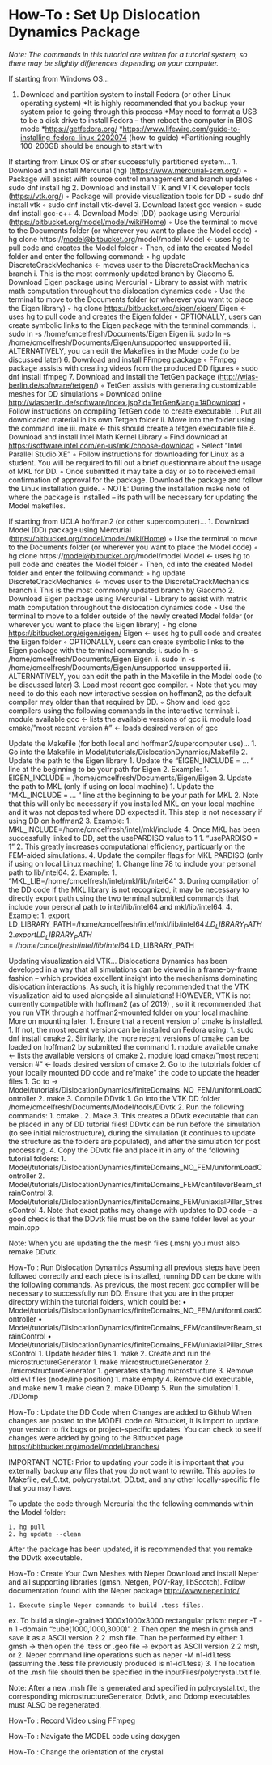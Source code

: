 
# How-To : Set Up Dislocation Dynamics Package
<em>Note: The commands in this tutorial are written for a tutorial system, so there may be slightly differences depending on your computer. </em>


If starting from Windows OS…<p>
1. Download and partition system to install Fedora (or other Linux operating system) 
*It is highly recommended that you backup your system prior to going through this process
*May need to format a USB to be a disk drive to install Fedora – then reboot the computer in BIOS mode
*https://getfedora.org/
*https://www.lifewire.com/guide-to-installing-fedora-linux-2202074 (how-to guide)
*Partitioning roughly 100-200GB should be enough to start with 
    
If starting from Linux OS or after successfully partitioned system…
    1. Download and install Mercurial (hg) (https://www.mercurial-scm.org/)
        ◦ Package will assist with source control management and branch updates 
        ◦  sudo dnf install hg
    2. Download and install VTK and VTK developer tools (https://vtk.org/)
        ◦ Package will provide visualization tools for DD
        ◦  sudo dnf install vtk
        ◦  sudo dnf install vtk-devel
    3. Download latest gcc version
        ◦  sudo dnf install gcc-c++
    4. Download Model (DD) package using Mercurial (https://bitbucket.org/model/model/wiki/Home)
        ◦ Use the terminal to move to the Documents folder (or wherever you want to place the Model code)
        ◦  hg clone https://model@bitbucket.org/model/model Model  <- uses hg to pull code and creates the Model folder 
        ◦ Then, cd into the created Model folder and enter the following command:
        ◦  hg update DiscreteCrackMechanics <- moves user to the DiscreteCrackMechanics branch
            i. This is the most commonly updated branch by Giacomo
    5. Download Eigen package using Mercurial 
        ◦ Library to assist with matrix math computation throughout the dislocation dynamics code
        ◦ Use the terminal to move to the Documents folder (or wherever you want to place the Eigen library)
        ◦  hg clone https://bitbucket.org/eigen/eigen/ Eigen <- uses hg to pull code and creates the Eigen folder 
        ◦ OPTIONALLY, users can create symbolic links to the Eigen package with the terminal commands;
            i.  sudo ln -s /home/cmcelfresh/Documents/Eigen Eigen
            ii.  sudo ln -s /home/cmcelfresh/Documents/Eigen/unsupported unsupported
            iii. ALTERNATIVELY, you can edit the Makefiles in the Model code (to be discussed later)
    6. Download and install FFmpeg package
        ◦ FFmpeg package assists with creating videos from the produced DD figures
        ◦  sudo dnf install ffmpeg
    7. Download and install the TetGen package (http://wias-berlin.de/software/tetgen/)
        ◦ TetGen assists with generating customizable meshes for DD simulations
        ◦ Download online http://wiasberlin.de/software/index.jsp?id=TetGen&lang=1#Download
        ◦ Follow instructions on compiling TetGen code to create executable. 
            i. Put all downloaded material in its own Tetgen folder
            ii. Move into the folder using the command line
            iii.  make <- this should create a tetgen executable file
    8. Download and install Intel Math Kernel Library 
        ◦ Find download at https://software.intel.com/en-us/mkl/choose-download
        ◦ Select “Intel Parallel Studio XE”
        ◦ Follow instructions for downloading for Linux as a student. You will be required to fill out a brief questionnaire about the usage of MKL for DD. 
        ◦ Once submitted it may take a day or so to received email confirmation of approval for the package. Download the package and follow the Linux installation guide. 
        ◦ NOTE: During the installation make note of where the package is installed – its path will be necessary for updating the Model makefiles. 

If starting from UCLA hoffman2 (or other supercomputer)…
    1. Download Model (DD) package using Mercurial (https://bitbucket.org/model/model/wiki/Home)
        ◦ Use the terminal to move to the Documents folder (or wherever you want to place the Model code)
        ◦  hg clone https://model@bitbucket.org/model/model Model  <- uses hg to pull code and creates the Model folder 
        ◦ Then, cd into the created Model folder and enter the following command:
        ◦  hg update DiscreteCrackMechanics <- moves user to the DiscreteCrackMechanics branch
            i. This is the most commonly updated branch by Giacomo
    2. Download Eigen package using Mercurial 
        ◦ Library to assist with matrix math computation throughout the dislocation dynamics code
        ◦ Use the terminal to move to a folder outside of the newly created Model folder (or wherever you want to place the Eigen library)
        ◦  hg clone https://bitbucket.org/eigen/eigen/ Eigen <- uses hg to pull code and creates the Eigen folder 
        ◦ OPTIONALLY, users can create symbolic links to the Eigen package with the terminal commands;
            i.  sudo ln -s /home/cmcelfresh/Documents/Eigen Eigen
            ii.  sudo ln -s /home/cmcelfresh/Documents/Eigen/unsupported unsupported
            iii. ALTERNATIVELY, you can edit the path in the Makefile in the Model code (to be discussed later)
    3. Load most recent gcc compiler. 
        ◦ Note that you may need to do this each new interactive session on hoffman2, as the default compiler may older than that required by DD. 
        ◦ Show and load gcc compilers using the following commands in the interactive terminal:
            i. module available gcc ← lists the available versions of gcc 
            ii. module load cmake/”most recent version #” ← loads desired version of gcc 

Update the Makefile (for both local and hoffman2/supercomputer use)…
    1. Go into the Makefile in Model/tutorials/DislocationDynamics/Makefile
    2. Update the path to the Eigen library
        1. Update the “EIGEN_INCLUDE = … “ line at the beginning to be your path for Eigen
        2. Example: 
            1. EIGEN_INCLUDE = /home/cmcelfresh/Documents/Eigen/Eigen
    3. Update the path to MKL (only if using on local machine)
        1. Update the “MKL_INCLUDE = … “ line at the beginning to be your path for  MKL
        2. Note that this will only be necessary if you installed MKL on your local machine and it was not deposited where DD expected it. This step is not necessary if using DD on hoffman2
        3. Example:
            1. MKL_INCLUDE=/home/cmcelfresh/intel/mkl/include
        4. Once MKL has been successfully linked to DD, set the usePARDISO value to 1
            1. “usePARDISO = 1”
            2. This greatly increases computational efficiency, particuarly on the FEM-aided simulations. 
    4. Update the compiler flags for MKL PARDISO (only if using on local Linux machine)
        1. Change line 78 to include your personal path to lib/intel64. 
        2. Example:
            1. “MKL_LIB=/home/cmcelfresh/intel/mkl/lib/intel64”
        3. During compilation of the DD code if the MKL library is not recognized, it may be necessary to directly export path using  the two terminal submitted commands that include your personal path to intel/lib/intel64 and mkl/lib/intel64. 
        4. Example:
            1. export LD_LIBRARY_PATH=/home/cmcelfresh/intel/mkl/lib/intel64:$LD_LIBRARY_PATH
            2. export LD_LIBRARY_PATH=/home/cmcelfresh/intel/lib/intel64:$LD_LIBRARY_PATH

Updating visualization aid VTK…
Dislocations Dynamics has been developed in a way that all simulations can be viewed in a frame-by-frame fashion – which provides excellent insight into the mechanisms dominating dislocation interactions. As such, it is highly recommended that the VTK visualization aid to used alongside all simulations!
HOWEVER, VTK is not currently compatible with hoffman2 (as of 2019) , so it it recommended that you run VTK through a hoffman2-mounted folder on your local machine. More on mounting later.
    1. Ensure that a recent version of cmake is installed. 
        1. If not, the most recent version can be installed on Fedora using:
            1. sudo dnf install cmake
        2. Similarly, the more recent versions of cmake can be loaded on hoffman2 by submitted the command
            1. module available cmake ← lists the available versions of cmake 
            2. module load cmake/”most recent version #” ← loads desired version of cmake 
    2. Go to the tutotrials folder of your locally mounted DD code and re”make” the code to update the header files
            1. Go to → Model/tutorials/DislocationDynamics/finiteDomains_NO_FEM/uniformLoadController
            2.  make
    3. Compile DDvtk
        1. Go into the VTK DD folder /home/cmcelfresh/Documents/Model/tools/DDvtk
        2. Run the following commands:
            1. cmake .
            2. Make
        3. This creates a DDvtk executable that can be placed in any of DD tutorial files! DDvtk can be run before the simulation (to see initial microstructure), during the simulation (it continues to update the structure as the folders are populated), and after the simulation for post processing. 
        4. Copy the DDvtk file and place it in any of the following tutorial folders:
            1. Model/tutorials/DislocationDynamics/finiteDomains_NO_FEM/uniformLoadController
            2. Model/tutorials/DislocationDynamics/finiteDomains_FEM/cantileverBeam_strainControl
            3. Model/tutorials/DislocationDynamics/finiteDomains_FEM/uniaxialPillar_StressControl
            4. Note that exact paths may change with updates to DD code – a good check is that the DDvtk file must be on the same folder level as your main.cpp

Note: When you are updating the the mesh files (.msh) you must also remake DDvtk.


How-To : Run Dislocation Dynamics
Assuming all previous steps have been followed correctly and each piece is installed, running DD can be done with the following commands. As previous, the most recent gcc compiler will be necessary to successfully run DD. Ensure that you are in the proper directory within the tutorial folders, which could be:
    • Model/tutorials/DislocationDynamics/finiteDomains_NO_FEM/uniformLoadController
    • Model/tutorials/DislocationDynamics/finiteDomains_FEM/cantileverBeam_strainControl
    • Model/tutorials/DislocationDynamics/finiteDomains_FEM/uniaxialPillar_StressControl
    1. Update header files
        1. make
    2. Create and run the microstructureGenerator
        1. make microstructureGenerator
        2. ./microstructureGenerator
            1. generates starting microstructure
    3. Remove old evl files (node/line position)
        1. make empty
    4. Remove old executable, and make new
        1. make clean
        2. make DDomp
    5. Run the simulation!
        1. ./DDomp



How-To :  Update the DD Code when Changes are added to Github
When changes are posted to the MODEL code on Bitbucket, it is import to update your version to fix bugs or project-specific updates. You can check to see if changes were added by going to the Bitbucket page https://bitbucket.org/model/model/branches/

IMPORTANT NOTE: Prior to updating your code it is important that you externally backup any files that you do not want to rewrite. This applies to Makefile, evl_0.txt, polycrystal.txt, DD.txt, and any other locally-specific file that you may have. 

To update the code through Mercurial the the following commands within the Model folder:

    1. hg pull
    2. hg update --clean

After the package has been updated, it is recommended that you remake the DDvtk executable. 

How-To : Create Your Own Meshes with Neper
Download and install Neper and all supporting libraries (gmsh, Netgen, POV-Ray, libScotch). Follow documentation found with the Neper package http://www.neper.info/

    1. Execute simple Neper commands to build .tess files.
ex. To build a single-grained 1000x1000x3000 rectangular prism:
 	neper -T -n 1 -domain “cube(1000,1000,3000)”
    2. Then open the mesh in gmsh and save it as a ASCII version 2.2 .msh file. 
Than be performed by either:
            1. gmsh → then open the .tess or .geo file → export as ASCII version 2.2 msh, or
            2. Neper command line operations such as
neper -M n1-id1.tess  (assuming the .tess file previously produced is n1-id1.tess)
    3. The location of the .msh file should then be specified in the inputFiles/polycrystal.txt file.


Note:  After a new .msh file is generated and specified in polycrystal.txt, the corresponding microstructureGenerator, Ddvtk, and Ddomp executables must ALSO be regenerated.

How-To : Record Video using FFmpeg



How-To : Navigate the MODEL code using doxygen


How-To : Change the orientation of the crystal 
